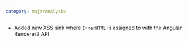 ```yaml
---
category: majorAnalysis
---
```

* Added new XSS sink where `InnerHTML` is assigned to with the Angular Renderer2 API
